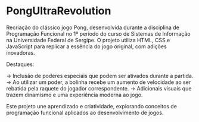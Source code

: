 # PongUltraRevolution
Recriação do clássico jogo Pong, desenvolvida durante a disciplina de Programação Funcional no 1º período do curso de Sistemas de Informação na Universidade Federal de Sergipe. O projeto utiliza HTML, CSS e JavaScript para replicar a essência do jogo original, com adições inovadoras.

Destaques:

-> Inclusão de poderes especiais que podem ser ativados durante a partida.
-> Ao utilizar um poder, a bolinha recebe um aumento de velocidade ao ser rebatida pela raquete do jogador correspondente.
-> Adicionais visuais que trazem dinamismo e uma experiência moderna ao jogo.

Este projeto une aprendizado e criatividade, explorando conceitos de programação funcional aplicados ao desenvolvimento de jogos.
